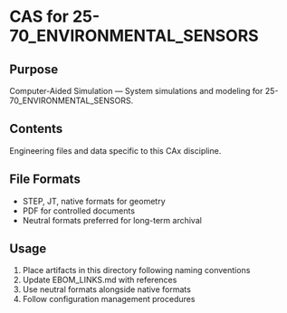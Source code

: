 # CAS for 25-70_ENVIRONMENTAL_SENSORS

## Purpose
Computer-Aided Simulation — System simulations and modeling for 25-70_ENVIRONMENTAL_SENSORS.

## Contents
Engineering files and data specific to this CAx discipline.

## File Formats
- STEP, JT, native formats for geometry
- PDF for controlled documents
- Neutral formats preferred for long-term archival

## Usage
1. Place artifacts in this directory following naming conventions
2. Update EBOM_LINKS.md with references
3. Use neutral formats alongside native formats
4. Follow configuration management procedures
